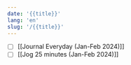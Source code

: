 ```yaml
---
date: '{{title}}'
lang: 'en'
slug: '/{{title}}'
---
```


- [ ] [[Journal Everyday (Jan-Feb 2024)]]
- [ ] [[Jog 25 minutes (Jan-Feb 2024)]]
